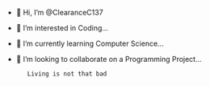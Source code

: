- 👋 Hi, I’m @ClearanceC137
- 👀 I’m interested in Coding...
- 🌱 I’m currently learning Computer Science...
- 💞️ I’m looking to collaborate on a Programming Project...


         Living is not that bad 
